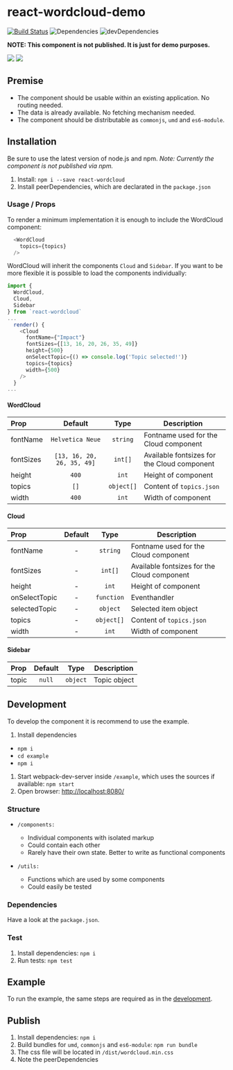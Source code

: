 # react-wordcloud-demo

[![Build Status](https://travis-ci.com/Purii/react-wordcloud-demo.svg?token=qdXLSA5Q7qrhqsnmh1sw&branch=master)](https://travis-ci.com/Purii/react-wordcloud-demo)
![Dependencies](https://img.shields.io/david/purii/react-wordcloud-demo.svg?style=flat)
![devDependencies](https://img.shields.io/david/dev/purii/react-wordcloud-demo.svg?style=flat)

**NOTE: This component is not published. It is just for demo purposes.**

![](https://raw.github.com/Purii/react-wordcloud-demo/master/assets/initialState.png)
![](https://raw.github.com/Purii/react-wordcloud-demo/master/assets/selectedState.png)

## Premise
* The component should be usable within an existing application. No routing needed.
* The data is already available. No fetching mechanism needed.
* The component should be distributable as `commonjs`, `umd` and `es6-module`.

## Installation
Be sure to use the latest version of node.js and npm.
*Note: Currently the component is not published via npm.*

1. Install: `npm i --save react-wordcloud`
1. Install peerDependencies, which are declarated in the `package.json`

### Usage / Props
To render a minimum implementation it is enough to include the WordCloud component:

```javascript
  <WordCloud
    topics={topics}
  />
```

WordCloud will inherit the components `Cloud` and `Sidebar`. If you want to be more flexible it is possible to load the components individually:

```javascript
import {
  WordCloud,
  Cloud,
  Sidebar
} from `react-wordcloud`
...
  render() {
    <Cloud
      fontName={"Impact"}
      fontSizes={[13, 16, 20, 26, 35, 49]}
      height={500}
      onSelectTopic={() => console.log('Topic selected!')}
      topics={topics}
      width={500}
    />
  }
...  
```

#### WordCloud
| Prop  | Default | Type | Description |
| :------------ | :---------------:| :---------------:| ---------------|
| fontName | `Helvetica Neue` | `string` | Fontname used for the Cloud component |
| fontSizes | `[13, 16, 20, 26, 35, 49]` | `int[]` | Available fontsizes for the Cloud component |
| height | `400` | `int` | Height of component |
| topics | `[]` | `object[]` | Content of `topics.json` |
| width | `400` | `int` | Width of component |


#### Cloud
| Prop  | Default | Type | Description |
| :------------ | :---------------:| :---------------:| ---------------|
| fontName | - | `string` | Fontname used for the Cloud component |
| fontSizes | - | `int[]` | Available fontsizes for the Cloud component |
| height | - | `int` | Height of component |
| onSelectTopic | - | `function` | Eventhandler |
| selectedTopic | - | `object` | Selected item object |
| topics | - | `object[]` | Content of `topics.json` |
| width | - | `int` | Width of component |


#### Sidebar
| Prop  | Default | Type | Description |
| :------------ | :---------------:| :---------------:| ---------------|
| topic | `null` | `object` | Topic object |

## Development
To develop the component it is recommend to use the example.

1. Install dependencies
  * `npm i`
  * `cd example`
  * `npm i`
1. Start webpack-dev-server inside `/example`, which uses the sources if available: `npm start`
1. Open browser: [http://localhost:8080/](http://localhost:8080/)

### Structure
* `/components:`
  * Individual components with isolated markup
  * Could contain each other
  * Rarely have their own state. Better to write as functional components

* `/utils:`
  * Functions which are used by some components
  * Could easily be tested

### Dependencies
Have a look at the `package.json`.

### Test
1. Install dependencies: `npm i`
1. Run tests: `npm test`

## Example
To run the example, the same steps are required as in the [development](https://github.com/Purii/react-wordcloud-demo/master#Development).

## Publish
1. Install dependencies: `npm i`
1. Build bundles for `umd`, `commonjs` and `es6-module`: `npm run bundle`
1. The css file will be located in `/dist/wordcloud.min.css`
1. Note the peerDependencies

